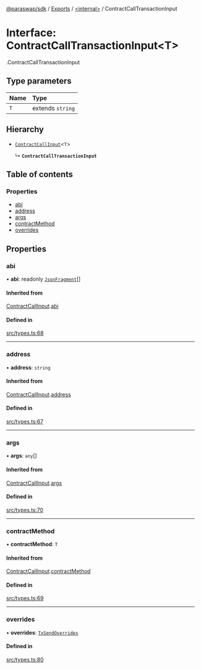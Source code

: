 [@paraswap/sdk](../README.md) / [Exports](../modules.md) / [<internal\>](../modules/internal_.md) / ContractCallTransactionInput

# Interface: ContractCallTransactionInput<T\>

[<internal>](../modules/internal_.md).ContractCallTransactionInput

## Type parameters

| Name | Type |
| :------ | :------ |
| `T` | extends `string` |

## Hierarchy

- [`ContractCallInput`](internal_.ContractCallInput.md)<`T`\>

  ↳ **`ContractCallTransactionInput`**

## Table of contents

### Properties

- [abi](internal_.ContractCallTransactionInput.md#abi)
- [address](internal_.ContractCallTransactionInput.md#address)
- [args](internal_.ContractCallTransactionInput.md#args)
- [contractMethod](internal_.ContractCallTransactionInput.md#contractmethod)
- [overrides](internal_.ContractCallTransactionInput.md#overrides)

## Properties

### abi

• **abi**: readonly [`JsonFragment`](internal_.JsonFragment.md)[]

#### Inherited from

[ContractCallInput](internal_.ContractCallInput.md).[abi](internal_.ContractCallInput.md#abi)

#### Defined in

[src/types.ts:68](https://github.com/paraswap/paraswap-sdk-limit-orders/blob/feat/typedocs/src/types.ts#L68)

___

### address

• **address**: `string`

#### Inherited from

[ContractCallInput](internal_.ContractCallInput.md).[address](internal_.ContractCallInput.md#address)

#### Defined in

[src/types.ts:67](https://github.com/paraswap/paraswap-sdk-limit-orders/blob/feat/typedocs/src/types.ts#L67)

___

### args

• **args**: `any`[]

#### Inherited from

[ContractCallInput](internal_.ContractCallInput.md).[args](internal_.ContractCallInput.md#args)

#### Defined in

[src/types.ts:70](https://github.com/paraswap/paraswap-sdk-limit-orders/blob/feat/typedocs/src/types.ts#L70)

___

### contractMethod

• **contractMethod**: `T`

#### Inherited from

[ContractCallInput](internal_.ContractCallInput.md).[contractMethod](internal_.ContractCallInput.md#contractmethod)

#### Defined in

[src/types.ts:69](https://github.com/paraswap/paraswap-sdk-limit-orders/blob/feat/typedocs/src/types.ts#L69)

___

### overrides

• **overrides**: [`TxSendOverrides`](TxSendOverrides.md)

#### Defined in

[src/types.ts:80](https://github.com/paraswap/paraswap-sdk-limit-orders/blob/feat/typedocs/src/types.ts#L80)
